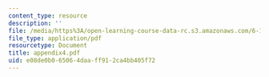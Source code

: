 ```yaml
---
content_type: resource
description: ''
file: /media/https%3A/open-learning-course-data-rc.s3.amazonaws.com/6-111-introductory-digital-systems-laboratory-spring-2006/e08de0b065064daaff912ca4bb405f72_appendix4.pdf
file_type: application/pdf
resourcetype: Document
title: appendix4.pdf
uid: e08de0b0-6506-4daa-ff91-2ca4bb405f72
---
```

